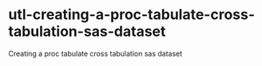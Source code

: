 # utl-creating-a-proc-tabulate-cross-tabulation-sas-dataset
Creating a proc tabulate cross tabulation sas dataset
